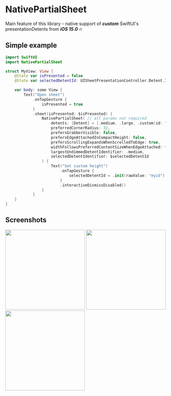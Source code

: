 # NativePartialSheet

Main feature of this library - native support of ***custom*** SwiftUI's presentationDetents from ***iOS 15.0*** 🔥

## Simple example

```swift
import SwiftUI
import NativePartialSheet

struct MyView: View {
    @State var isPresented = false
    @State var selectedDetentId: UISheetPresentationController.Detent.Identifier? = .large

    var body: some View {
        Text("Open sheet")
            .onTapGesture {
                isPresented = true
            }
            .sheet(isPresented: $isPresented) {
                NativePartialSheet( // all params not required
                    detents: [Detent] = [.medium, .large, .custom(id: "myid", constant: 100)],
                    preferredCornerRadius: 32,
                    prefersGrabberVisible: false,
                    prefersEdgeAttachedInCompactHeight: false,
                    prefersScrollingExpandsWhenScrolledToEdge: true,
                    widthFollowsPreferredContentSizeWhenEdgeAttached: false,
                    largestUndimmedDetentIdentifier: .medium,
                    selectedDetentIdentifier: $selectedDetentId
                ) {
                    Text("Set custom height")
                        .onTapGesture {
                            selectedDetentId = .init(rawValue: "myid") // animated by default
                        }
                        .interactiveDismissDisabled()
                }
            }
    }
}
```

## Screenshots
<p float="left">
  <img src="https://user-images.githubusercontent.com/18753760/190933073-5185fca7-1962-447c-9424-0da7f8ede7d3.png" width="250" />
  <img src="https://user-images.githubusercontent.com/18753760/190933093-180f954d-c6b3-49cd-88b6-9c9c5f630cb0.png" width="250" /> 
  <img src="https://user-images.githubusercontent.com/18753760/190933098-07d6abc7-c868-478e-96f9-30d3a7ecbb1f.png" width="250" />
</p>
